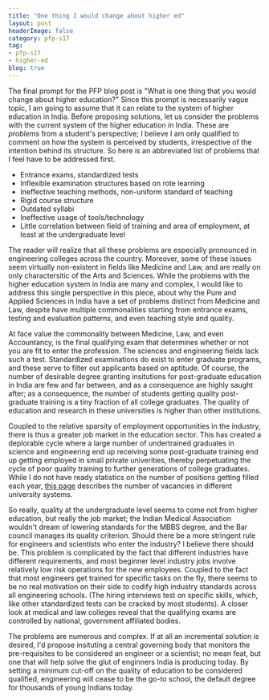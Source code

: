 ```yaml
---
title: "One thing I would change about higher ed"
layout: post
headerImage: false
category: pfp-s17
tag:
- pfp-s17
- higher-ed
blog: true
---
```

The final prompt for the PFP blog post is "What is one thing that you would change about higher education?" Since this prompt is necessarily vague topic, I am going to assume that it can relate to the system of higher education in India.
Before proposing solutions, let us consider the problems with the current system of the higher education in India. These are *problems* from a student's perspective; I believe I am only qualified to comment on how the system is perceived by students, irrespective of the intention behind its structure. So here is an abbreviated list of problems that I feel have to be addressed first.

- Entrance exams, standardized tests
- Inflexible examination structures based on rote learning
- Ineffective teaching methods, non-uniform standard of teaching
- Rigid course structure
- Outdated syllabi
- Ineffective usage of tools/technology
- Little correlation between field of training and area of employment, at least at the undergraduate level

The reader will realize that all these problems are especially pronounced in engineering colleges across the country. Moreover, some of these issues seem virtually non-existent in fields like Medicine and Law, and are really on only charactersitic of the Arts and Sciences. While the problems with the higher education system in India are many and complex, I would like to address this single perspective in this piece, about why the Pure and Applied Sciences in India have a set of problems distinct from Medicine and Law, despite have multiple commonalities starting from entrance exams, testing and evaluation patterns, and even teaching style and quality.

At face value the commonality between Medicine, Law, and even Accountancy, is the final qualifying exam that determines whether or not you are fit to enter the profession. The sciences and engineering fields lack such a test. Standardized examinations do exist to enter graduate programs, and these serve to filter out applicants based on aptitude. Of course, the number of desirable degree granting insitutions for post-graduate education in India are few and far between, and as a consequence are highly saught after; as a consequence, the number of students getting quality post-graduate training is a tiny fraction of all college graduates. The quality of education and research in these universities is higher than other institutions.

Coupled to the relative sparsity of employment opportunities in the industry, there is thus a greater job market in the education sector. This has created a deplorable cycle where a large number of undertrained graduates in science and engineering end up receiving some post-graduate training end up getting employed in small private univerities, thereby perpetuating the cycle of poor quality training to further generations of college graduates. While I do not have ready statistics on the number of positions getting filled each year, [this page](http://www.indiaspend.com/cover-story/indias-central-universities-crisis38-faculty-positions-vacant-75201) describes the number of vacancies in different university systems.

So really, quality at the undergraduate level seems to come not from higher education, but really the job market; the Indian Medical Association wouldn't dream of lowering standards for the MBBS degree, and the Bar council manages its quality criterion. Should there be a more stringent rule for engineers and scientists who enter the industry? I believe there should be. This problem is complicated by the fact that different industries have different requirements, and most beginner level industry jobs involve relatively low risk operations for the new employees. Coupled to the fact that most engineers get trained for specific tasks on the fly, there seems to be no real motivation on their side to codify high industry standards across all engineering schools. (The hiring interviews test on specific skills, which, like other standardized tests can be cracked by most students). A closer look at medical and law colleges reveal that the qualifying exams are controlled by national, government affiliated bodies.

The problems are numerous and complex. If at all an incremental solution is desired, I'd propose insituting a central governing body that monitors the pre-requisites to be considered an engineer or a scientist; no mean feat, but one that will help solve the glut of enginners India is producing today. By setting a minimum cut-off on the quality of education to be considered qualified, engineering will cease to be the go-to school, the default degree for thousands of young Indians today.